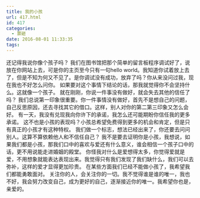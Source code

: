 ```yaml
---
title: 我的小孩
url: 417.html
id: 417
categories:
  - 票砸
date: 2016-08-01 11:33:35
tags:
---
```


还记得我说你像个孩子吗？ 我们在图书馆把那个简单的留言板程序调试好了，说放在你网站上去，可是你的主页至今只有一句hello world。我知道你试着放上去了，但是不知为何又不见了。是你调试没有成功，放弃了吗？你从来没问过我，现在我也不好怎么问你。 如果要对这个事情下结论的话，那我就觉得你不会坚持什么。这就像一个孩子。 就在刚刚，你说一件事没有做好，就会失去其他的信任了吗？ 我们总说第一印象很重要。你一件事情没有做好，首先不是想自己的问题，自己反思原因，还去寻找其它的借口。这样，别人对你的第二第三印象又怎么会好。 有一天，我没有兑现我向你许下的承诺，我怎么还可能期盼你信任我的更多承诺。 这不也是小孩的表现吗？小孩总希望免费得到更多的机会和肯定，但是只有真正的小孩才有这种特权。 我们做一个标志，想法已经出来了，你还要去问问别人。这算不算依赖他人和不信任自己？ 我不是要去证明你是小孩，我想说，如果我们都是小孩，那我们口中的喜欢与爱还有什么意义，谁会相信一个孩子口中的话，更不用说能走进婚姻的殿堂。 你怪我对什么是爱想得太多，你觉得爱就是爱，不用想象就能表达表现出来。我觉得只有我们发现了我们缺什么，我们可以去弥补，这样的爱才显得更加珍贵。 在某些方面我们已经不能做小孩了，我希望我们都能勇敢面对。 关注你的人，会关注你的一切。我不觉得谁是谁的唯一，我也不好，我会努力改变自己，成为更好的自己，逐渐接近你的唯一。我希望你也是，亲爱的。